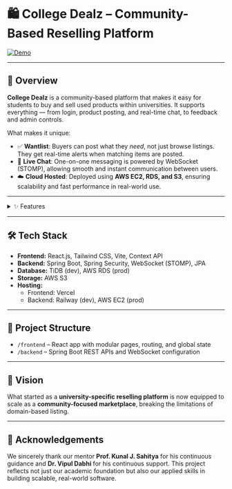 # 🛍️ College Dealz – Community-Based Reselling Platform

[![Demo](https://img.shields.io/badge/Demo-College%20Dealz-blue?style=for-the-badge&logo=internet-explorer)](https://drive.google.com/file/d/1RnacIhkwju0lFp-iG7TfbVP8FpRYwolU/view?usp=drive_link)

---

## 🚀 Overview

**College Dealz** is a community-based platform that makes it easy for students to buy and sell used products within universities. It supports everything — from login, product posting, and real-time chat, to feedback and admin controls.

What makes it unique:

* ✅ **Wantlist**: Buyers can post what they *need*, not just browse listings. They get real-time alerts when matching items are posted.
* 💬 **Live Chat**: One-on-one messaging is powered by WebSocket (STOMP), allowing smooth and instant communication between users.
* ☁️ **Cloud Hosted**: Deployed using **AWS EC2, RDS, and S3**, ensuring scalability and fast performance in real-world use.

---


<details>
<summary>✨ Features</summary>

### 🔐 Authentication
- Sign up & login via email
- Login with Google OAuth

### 📦 Product Operations
- Post, edit, delete, repost products
- View product details
- Mark product as sold
- Pagination for fast loading

### 💬 Chat Module
- Real-time 1:1 chat using WebSocket & STOMP

### 🔔 Notification System
- Receive alerts for:
  - Wantlist notificatiion
  - Matched wantlist items

### 📝 Feedback & Ratings
- Buyers can leave 1–5 star ratings and comments 
- Admin can view feedback summary for moderation

### 🧾 Profile & Dashboard
- View personal deals
- Switch between user and admin dashboard

### 🧑‍💼 Admin Controls
- Manage users, products, universities
- Assign admin roles
- Send warnings via email
- Switch back to user mode

### 🧡 Wishlist & Wantlist
- **Wishlist**: Bookmark interesting products to view or purchase later
- **Wantlist**: Add specific product needs — get **real-time notifications** when any seller lists a **matching product**.
</details>


---

## 🛠️ Tech Stack

- **Frontend:** React.js, Tailwind CSS, Vite, Context API
- **Backend:** Spring Boot, Spring Security, WebSocket (STOMP), JPA
- **Database:** TiDB (dev), AWS RDS (prod)
- **Storage:** AWS S3
- **Hosting:**
  - Frontend: Vercel
  - Backend: Railway (dev), AWS EC2 (prod)

---

## 📂 Project Structure

- `/frontend` – React app with modular pages, routing, and global state
- `/backend` – Spring Boot REST APIs and WebSocket configuration

---


## 🎯 Vision

What started as a **university-specific reselling platform** is now equipped to scale as a **community-focused marketplace**, breaking the limitations of domain-based listing.

---

## 🤝 Acknowledgements

We sincerely thank our mentor **Prof. Kunal J. Sahitya** for his continuous guidance and **Dr. Vipul Dabhi** for his continuous support. This project reflects not just our academic foundation but also our applied skills in building scalable, real-world software.



